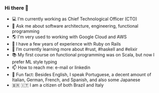 ### Hi there 👋

- 💻 I’m currently working as Chief Technological Officer (CTO)
- 💬 Ask me about software architecture, engineering, functional programming
- 🌎 I'm very used to working with Google Cloud and AWS
- 💎 I have a few years of experience with Ruby on Rails
- 🌱 I’m currently learning more about #rust, #haskell and #elixir
- 📚 My first course on functional programming was on Scala, but now I prefer ML style typing
- 📫 How to reach me: e-mail or linkedin
- 🤪 Fun fact: Besides English, I speak Portuguese, a decent amount of Italian, German, French, and Spanish, and also some Japanese
- 🇧🇷 🇮🇹 I am a citizen of both Brazil and Italy
